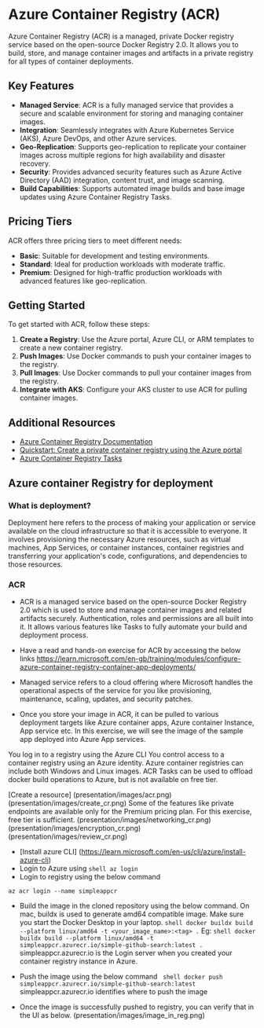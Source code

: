 # Azure Container Registry (ACR)

Azure Container Registry (ACR) is a managed, private Docker registry service based on the open-source Docker Registry 2.0. It allows you to build, store, and manage container images and artifacts in a private registry for all types of container deployments.

## Key Features

- **Managed Service**: ACR is a fully managed service that provides a secure and scalable environment for storing and managing container images.
- **Integration**: Seamlessly integrates with Azure Kubernetes Service (AKS), Azure DevOps, and other Azure services.
- **Geo-Replication**: Supports geo-replication to replicate your container images across multiple regions for high availability and disaster recovery.
- **Security**: Provides advanced security features such as Azure Active Directory (AAD) integration, content trust, and image scanning.
- **Build Capabilities**: Supports automated image builds and base image updates using Azure Container Registry Tasks.

## Pricing Tiers

ACR offers three pricing tiers to meet different needs:
- **Basic**: Suitable for development and testing environments.
- **Standard**: Ideal for production workloads with moderate traffic.
- **Premium**: Designed for high-traffic production workloads with advanced features like geo-replication.

## Getting Started

To get started with ACR, follow these steps:
1. **Create a Registry**: Use the Azure portal, Azure CLI, or ARM templates to create a new container registry.
2. **Push Images**: Use Docker commands to push your container images to the registry.
3. **Pull Images**: Use Docker commands to pull your container images from the registry.
4. **Integrate with AKS**: Configure your AKS cluster to use ACR for pulling container images.

## Additional Resources

- [Azure Container Registry Documentation](https://learn.microsoft.com/en-us/azure/container-registry/)
- [Quickstart: Create a private container registry using the Azure portal](https://learn.microsoft.com/en-us/azure/container-registry/container-registry-get-started-portal)
- [Azure Container Registry Tasks](https://learn.microsoft.com/en-us/azure/container-registry/container-registry-tasks-overview)

## Azure container Registry for deployment

### What is deployment?
Deployment here refers to the process of making your application or service available on the cloud infrastructure so that it is accessible to everyone. It involves provisioning the necessary Azure resources, such as virtual machines, App Services, or container instances, container registries and transferring your application's code, configurations, and dependencies to those resources.

### ACR
- ACR is a managed service based on the open-source Docker Registry 2.0 which is used to store and manage container images and related artifacts securely. Authentication, roles and permissions are all built into it. It allows various features like Tasks to fully automate your build and deployment process.

- Have a read and hands-on exercise for ACR by accessing the below links
https://learn.microsoft.com/en-gb/training/modules/configure-azure-container-registry-container-app-deployments/

- Managed service refers to a cloud offering where Microsoft handles the operational aspects of the service for you like provisioning, maintenance, scaling, updates, and security patches.

- Once you store your image in ACR, it can be pulled to various deployment targets like Azure container apps, Azure container Instance, App service etc. In this exercise, we will see the image of the sample app deployed into Azure App services.

You log in to a registry using the Azure CLI
You control access to a container registry using an Azure identity.
Azure container registries can include both Windows and Linux images.
ACR Tasks can be used to offload docker build operations to Azure, but is not available on free tier.

[Create a resource]
(presentation/images/acr.png)
(presentation/images/create_cr.png)
Some of the features like private endpoints are available only for the Premium pricing plan. For this exercise, free tier is sufficient.
(presentation/images/networking_cr.png)
(presentation/images/encryption_cr.png)
(presentation/images/review_cr.png)

- [Install azure CLI] (https://learn.microsoft.com/en-us/cli/azure/install-azure-cli)
- Login to Azure using ```shell az login```
- Login to registry using the below command
```shell
az acr login --name simpleappcr
```
- Build the image in the cloned repository using the below command. On mac, buildx is used to generate amd64 compatible image. Make sure you start the Docker Desktop in your laptop.
```shell docker buildx build --platform linux/amd64 -t <your_image_name>:<tag> .```
Eg:
```shell docker buildx build --platform linux/amd64 -t simpleappcr.azurecr.io/simple-github-search:latest .```
simpleappcr.azurecr.io is the Login server when you created your container registry instance in Azure.

- Push the image using the below command
``` shell docker push simpleappcr.azurecr.io/simple-github-search:latest```
simpleappcr.azurecr.io identifies where to push the image

- Once the image is successfully pushed to registry, you can verify that in the UI as below.
(presentation/images/image_in_reg.png)
